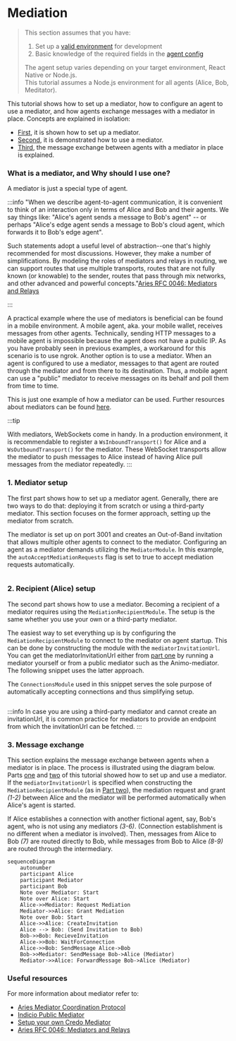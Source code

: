 # Mediation

> This section assumes that you have:
>
> 1. Set up a [valid environment](../getting-started/installation) for development
> 2. Basic knowledge of the required fields in the [agent
>    config](./agent-config)
>
> The agent setup varies depending on your target environment, React Native or Node.js.  
> This tutorial assumes a Node.js environment for all agents (Alice, Bob, Meditator).

This tutorial shows how to set up a mediator, how to configure an agent to use a mediator, and how agents exchange messages with a mediator in place.
Concepts are explained in isolation:

- [First](./mediation.md#1-mediator-setup), it is shown how to set up a mediator.
- [Second](./mediation.md#2-recipient-alice-setup), it is demonstrated how to use a mediator.
- [Third](./mediation.md#3-message-exchange), the message exchange between agents with a mediator in place is explained.

### What is a mediator, and Why should I use one?

A mediator is just a special type of agent.

:::info
"When we describe agent-to-agent communication, it is convenient to think of an interaction only in terms of Alice and Bob and their agents. We say things like: "Alice's agent sends a message to Bob's agent" -- or perhaps "Alice's edge agent sends a message to Bob's cloud agent, which forwards it to Bob's edge agent".

Such statements adopt a useful level of abstraction--one that's highly recommended for most discussions. However, they make a number of simplifications. By modeling the roles of mediators and relays in routing, we can support routes that use multiple transports, routes that are not fully known (or knowable) to the sender, routes that pass through mix networks, and other advanced and powerful concepts."[Aries RFC 0046: Mediators and Relays](https://github.com/hyperledger/aries-rfcs/blob/main/concepts/0046-mediators-and-relays/README.md#aries-rfc-0046-mediators-and-relays)

:::

A practical example where the use of mediators is beneficial can be found in a mobile environment. A mobile agent, aka. your mobile wallet, receives messages from other agents. Technically, sending HTTP messages to a mobile agent is impossible because the agent does not have a public IP. As you have probably seen in previous examples, a workaround for this scenario is to use ngrok. Another option is to use a mediator. When an agent is configured to use a mediator, messages to that agent are routed through the mediator and from there to its destination. Thus, a mobile agent can use a "public" mediator to receive messages on its behalf and poll them from time to time.

This is just one example of how a mediator can be used. Further resources about mediators can be found [here](./mediation.md#useful-resources).

:::tip

With mediators, WebSockets come in handy. In a production environment, it is recommendable to register a `WsInboundTransport()` for Alice and a `WsOutboundTransport()` for the mediator. These WebSocket transports allow the mediator to push messages to Alice instead of having Alice pull messages from the mediator repeatedly.
:::

### 1. Mediator setup

The first part shows how to set up a mediator agent. Generally, there are two ways to do that: deploying it from scratch or using a third-party mediator. This section focuses on the former approach, setting up the mediator from scratch.

The mediator is set up on port 3001 and creates an Out-of-Band invitation that allows multiple other agents to connect to the mediator. Configuring an agent as a mediator demands utilizing the `MediatorModule`. In this example, the `autoAcceptMediationRequests` flag is set to true to accept mediation requests automatically.

```typescript showLineNumbers mediator-setup.ts section-1

```

### 2. Recipient (Alice) setup

The second part shows how to use a mediator. Becoming a recipient of a mediator requires using the `MediationRecipientModule`. The setup is the same whether you use your own or a third-party mediator.

The easiest way to set everything up is by configuring the `MediationRecipientModule` to connect to the mediator on agent startup. This can be done by constructing the module with the `mediatorInvitationUrl`. You can get the mediatorInvitationUrl either from [part one](./mediation.md#1-mediator-setup) by running a mediator yourself or from a public mediator such as the Animo-mediator. The following snippet uses the latter approach.

The `ConnectionsModule` used in this snippet serves the sole purpose of automatically accepting connections and thus simplifying setup.

```typescript showLineNumbers mediation-recipient.ts section-1

```

:::info
In case you are using a third-party mediator and cannot create an invitationUrl, it is common practice for mediators to provide an endpoint from which the invitationUrl can be fetched.
:::

### 3. Message exchange

This section explains the message exchange between agents when a mediator is in place. The process is illustrated using the diagram below. Parts [one](./mediation.md#1-mediator-setup) and [two](./mediation.md#2-recipient-alice-setup) of this tutorial showed how to set up and use a mediator. If the `mediatorInvitationUrl` is specified when constructing the `MediationRecipientModule` (as in [Part two](./mediation.md#2-recipient-alice-setup)), the mediation request and grant _(1-2)_ between Alice and the mediator will be performed automatically when Alice's agent is started.

If Alice establishes a connection with another fictional agent, say, Bob's agent, who is not using any mediators _(3-6)_. (Connection establishment is no different when a mediator is involved). Then, messages from Alice to Bob _(7)_ are routed directly to Bob, while messages from Bob to Alice _(8-9)_ are routed through the intermediary.

```mermaid
sequenceDiagram
    autonumber
    participant Alice
    participant Mediator
    participant Bob
    Note over Mediator: Start
    Note over Alice: Start
    Alice->>Mediator: Request Mediation
    Mediator->>Alice: Grant Mediation
    Note over Bob: Start
    Alice->>Alice: CreateInvitation
    Alice --> Bob: (Send Invitation to Bob)
    Bob->>Bob: RecieveInvitation
    Alice->>Bob: WaitForConnection
    Alice->>Bob: SendMessage Alice->Bob
    Bob->>Mediator: SendMessage Bob->Alice (Mediator)
    Mediator->>Alice: ForwardMessage Bob->Alice (Mediator)
```

### Useful resources

For more information about mediator refer to:

- [Aries Mediator Coordination Protocol](https://github.com/hyperledger/aries-rfcs/tree/main/features/0211-route-coordination)
- [Indicio Public Mediator](https://indicio-tech.github.io/mediator)
- [Setup your own Credo Mediator](https://github.com/animo/animo-mediator)
- [Aries RFC 0046: Mediators and Relays](https://github.com/hyperledger/aries-rfcs/blob/main/concepts/0046-mediators-and-relays/README.md#aries-rfc-0046-mediators-and-relays)
